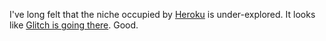 I've long felt that the niche occupied by <a href="https://duckduckgo.com/?q=site%3Ascripting.com+heroku&t=h_&ia=web">Heroku</a> is under-explored. It looks like <a href="https://glitch.com/coming-soon">Glitch is going there</a>. Good. 
